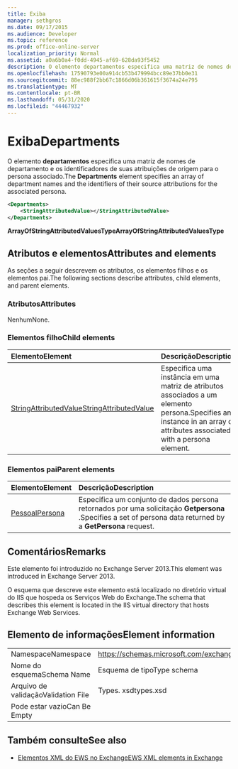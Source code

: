 ```yaml
---
title: Exiba
manager: sethgros
ms.date: 09/17/2015
ms.audience: Developer
ms.topic: reference
ms.prod: office-online-server
localization_priority: Normal
ms.assetid: a0a6b0a4-f0dd-4945-af69-628da93f5452
description: O elemento departamentos especifica uma matriz de nomes de departamento e os identificadores de suas atribuições de origem para o persona associado.
ms.openlocfilehash: 17590793e00a914cb53b479994bcc89e37bb0e31
ms.sourcegitcommit: 88ec988f2bb67c1866d06b361615f3674a24e795
ms.translationtype: MT
ms.contentlocale: pt-BR
ms.lasthandoff: 05/31/2020
ms.locfileid: "44467932"
---
```

# <a name="departments"></a><span data-ttu-id="79bc7-103">Exiba</span><span class="sxs-lookup"><span data-stu-id="79bc7-103">Departments</span></span>

<span data-ttu-id="79bc7-104">O elemento **departamentos** especifica uma matriz de nomes de departamento e os identificadores de suas atribuições de origem para o persona associado.</span><span class="sxs-lookup"><span data-stu-id="79bc7-104">The **Departments** element specifies an array of department names and the identifiers of their source attributions for the associated persona.</span></span> 
  
```XML
<Departments>
    <StringAttributedValue></StringAttributedValue>
</Departments>
```

 <span data-ttu-id="79bc7-105">**ArrayOfStringAttributedValuesType**</span><span class="sxs-lookup"><span data-stu-id="79bc7-105">**ArrayOfStringAttributedValuesType**</span></span>
## <a name="attributes-and-elements"></a><span data-ttu-id="79bc7-106">Atributos e elementos</span><span class="sxs-lookup"><span data-stu-id="79bc7-106">Attributes and elements</span></span>

<span data-ttu-id="79bc7-107">As seções a seguir descrevem os atributos, os elementos filhos e os elementos pai.</span><span class="sxs-lookup"><span data-stu-id="79bc7-107">The following sections describe attributes, child elements, and parent elements.</span></span>
  
### <a name="attributes"></a><span data-ttu-id="79bc7-108">Atributos</span><span class="sxs-lookup"><span data-stu-id="79bc7-108">Attributes</span></span>

<span data-ttu-id="79bc7-109">Nenhum</span><span class="sxs-lookup"><span data-stu-id="79bc7-109">None.</span></span>
  
### <a name="child-elements"></a><span data-ttu-id="79bc7-110">Elementos filho</span><span class="sxs-lookup"><span data-stu-id="79bc7-110">Child elements</span></span>

|<span data-ttu-id="79bc7-111">**Elemento**</span><span class="sxs-lookup"><span data-stu-id="79bc7-111">**Element**</span></span>|<span data-ttu-id="79bc7-112">**Descrição**</span><span class="sxs-lookup"><span data-stu-id="79bc7-112">**Description**</span></span>|
|:-----|:-----|
|[<span data-ttu-id="79bc7-113">StringAttributedValue</span><span class="sxs-lookup"><span data-stu-id="79bc7-113">StringAttributedValue</span></span>](stringattributedvalue.md) <br/> |<span data-ttu-id="79bc7-114">Especifica uma instância em uma matriz de atributos associados a um elemento persona.</span><span class="sxs-lookup"><span data-stu-id="79bc7-114">Specifies an instance in an array of attributes associated with a persona element.</span></span>  <br/> |
   
### <a name="parent-elements"></a><span data-ttu-id="79bc7-115">Elementos pai</span><span class="sxs-lookup"><span data-stu-id="79bc7-115">Parent elements</span></span>

|<span data-ttu-id="79bc7-116">**Elemento**</span><span class="sxs-lookup"><span data-stu-id="79bc7-116">**Element**</span></span>|<span data-ttu-id="79bc7-117">**Descrição**</span><span class="sxs-lookup"><span data-stu-id="79bc7-117">**Description**</span></span>|
|:-----|:-----|
|[<span data-ttu-id="79bc7-118">Pessoal</span><span class="sxs-lookup"><span data-stu-id="79bc7-118">Persona</span></span>](persona.md) <br/> |<span data-ttu-id="79bc7-119">Especifica um conjunto de dados persona retornados por uma solicitação **Getpersona** .</span><span class="sxs-lookup"><span data-stu-id="79bc7-119">Specifies a set of persona data returned by a **GetPersona** request.</span></span>  <br/> |
   
## <a name="remarks"></a><span data-ttu-id="79bc7-120">Comentários</span><span class="sxs-lookup"><span data-stu-id="79bc7-120">Remarks</span></span>

<span data-ttu-id="79bc7-121">Este elemento foi introduzido no Exchange Server 2013.</span><span class="sxs-lookup"><span data-stu-id="79bc7-121">This element was introduced in Exchange Server 2013.</span></span>
  
<span data-ttu-id="79bc7-122">O esquema que descreve este elemento está localizado no diretório virtual do IIS que hospeda os Serviços Web do Exchange.</span><span class="sxs-lookup"><span data-stu-id="79bc7-122">The schema that describes this element is located in the IIS virtual directory that hosts Exchange Web Services.</span></span>
  
## <a name="element-information"></a><span data-ttu-id="79bc7-123">Elemento de informações</span><span class="sxs-lookup"><span data-stu-id="79bc7-123">Element information</span></span>

|||
|:-----|:-----|
|<span data-ttu-id="79bc7-124">Namespace</span><span class="sxs-lookup"><span data-stu-id="79bc7-124">Namespace</span></span>  <br/> |https://schemas.microsoft.com/exchange/services/2006/types  <br/> |
|<span data-ttu-id="79bc7-125">Nome do esquema</span><span class="sxs-lookup"><span data-stu-id="79bc7-125">Schema Name</span></span>  <br/> |<span data-ttu-id="79bc7-126">Esquema de tipo</span><span class="sxs-lookup"><span data-stu-id="79bc7-126">Type schema</span></span>  <br/> |
|<span data-ttu-id="79bc7-127">Arquivo de validação</span><span class="sxs-lookup"><span data-stu-id="79bc7-127">Validation File</span></span>  <br/> |<span data-ttu-id="79bc7-128">Types. xsd</span><span class="sxs-lookup"><span data-stu-id="79bc7-128">types.xsd</span></span>  <br/> |
|<span data-ttu-id="79bc7-129">Pode estar vazio</span><span class="sxs-lookup"><span data-stu-id="79bc7-129">Can Be Empty</span></span>  <br/> ||
   
## <a name="see-also"></a><span data-ttu-id="79bc7-130">Também consulte</span><span class="sxs-lookup"><span data-stu-id="79bc7-130">See also</span></span>

- [<span data-ttu-id="79bc7-131">Elementos XML do EWS no Exchange</span><span class="sxs-lookup"><span data-stu-id="79bc7-131">EWS XML elements in Exchange</span></span>](ews-xml-elements-in-exchange.md)

